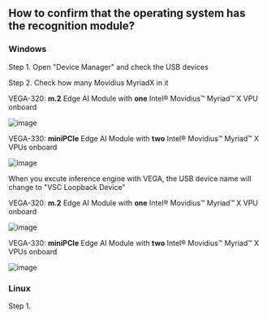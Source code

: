 ## How to confirm that the operating system has the recognition module?

### Windows 

Step 1. Open "Device Manager" and check the USB devices

Step 2. Check how many Movidius MyriadX in it

VEGA-320: **m.2** Edge AI Module with **one** Intel® Movidius™ Myriad™ X VPU onboard

![image](https://github.com/ADVANTECH-EIoT/VEGA_Workshop/blob/master/photos/status_1.png)

VEGA-330: **miniPCIe** Edge AI Module with **two** Intel® Movidius™ Myriad™ X VPUs onboard

![image](https://github.com/ADVANTECH-EIoT/VEGA_Workshop/blob/master/photos/status_4.png)

When you excute inference engine with VEGA, the USB device name will change to "VSC Loopback Device"

VEGA-320: **m.2** Edge AI Module with **one** Intel® Movidius™ Myriad™ X VPU onboard

![image](https://github.com/ADVANTECH-EIoT/VEGA_Workshop/blob/master/photos/status_3.png)

VEGA-330: **miniPCIe** Edge AI Module with **two** Intel® Movidius™ Myriad™ X VPUs onboard

![image](https://github.com/ADVANTECH-EIoT/VEGA_Workshop/blob/master/photos/status_2.png)

### Linux

Step 1. 
